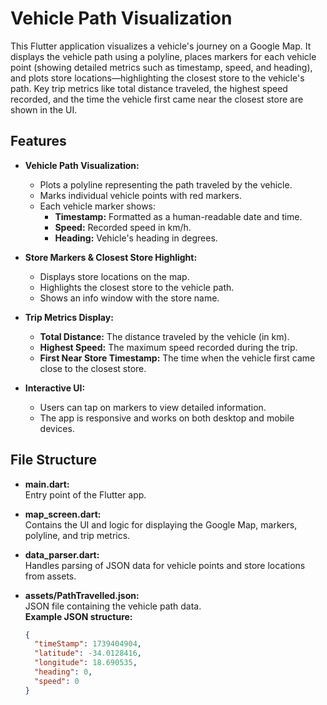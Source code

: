 # Vehicle Path Visualization

This Flutter application visualizes a vehicle's journey on a Google Map. It displays the vehicle path using a polyline, places markers for each vehicle point (showing detailed metrics such as timestamp, speed, and heading), and plots store locations—highlighting the closest store to the vehicle's path. Key trip metrics like total distance traveled, the highest speed recorded, and the time the vehicle first came near the closest store are shown in the UI.

## Features

- **Vehicle Path Visualization:**  
  - Plots a polyline representing the path traveled by the vehicle.
  - Marks individual vehicle points with red markers.
  - Each vehicle marker shows:
    - **Timestamp:** Formatted as a human-readable date and time.
    - **Speed:** Recorded speed in km/h.
    - **Heading:** Vehicle's heading in degrees.

- **Store Markers & Closest Store Highlight:**  
  - Displays store locations on the map.
  - Highlights the closest store to the vehicle path.
  - Shows an info window with the store name.

- **Trip Metrics Display:**  
  - **Total Distance:** The distance traveled by the vehicle (in km).
  - **Highest Speed:** The maximum speed recorded during the trip.
  - **First Near Store Timestamp:** The time when the vehicle first came close to the closest store.

- **Interactive UI:**  
  - Users can tap on markers to view detailed information.
  - The app is responsive and works on both desktop and mobile devices.

## File Structure

- **main.dart:**  
  Entry point of the Flutter app.

- **map_screen.dart:**  
  Contains the UI and logic for displaying the Google Map, markers, polyline, and trip metrics.

- **data_parser.dart:**  
  Handles parsing of JSON data for vehicle points and store locations from assets.

- **assets/PathTravelled.json:**  
  JSON file containing the vehicle path data.  
  **Example JSON structure:**
  ```json
  {
    "timeStamp": 1739404904,
    "latitude": -34.0128416,
    "longitude": 18.690535,
    "heading": 0,
    "speed": 0
  }
